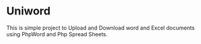 # Uniword
This is simple project to Upload and Download word and Excel documents using PhpWord and Php Spread Sheets. 
